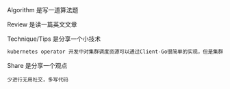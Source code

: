 Algorithm 是写一道算法题



Review 是读一篇英文文章



Technique/Tips 是分享一个小技术

```markdown
kubernetes operator 开发中对集群调度资源可以通过Client-Go很简单的实现，但是集群资源状态的变化需要与数据库数据同步，不能通过轮询的方式进行同步。可以考虑使用缓存的方式去进行状态同步（也可以使用Work Pool 的方式）
```



Share 是分享一个观点

```
少进行无用社交，多写代码
```

